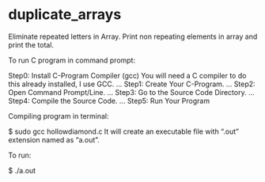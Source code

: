 # duplicate_arrays
Eliminate repeated letters in Array. Print non repeating elements in array and print the total.


To run C program in command prompt:

Step0: Install C-Program Compiler (gcc) You will need a C compiler to do this already installed, I use GCC. ... Step1: Create Your C-Program. ... Step2: Open Command Prompt/Line. ... Step3: Go to the Source Code Directory. ... Step4: Compile the Source Code. ... Step5: Run Your Program

Compiling program in terminal:

$ sudo gcc hollowdiamond.c It will create an executable file with “.out” extension named as “a.out”.

To run:

$ ./a.out
